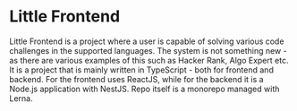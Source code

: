 # Little Frontend
Little Frontend is a project where a user is capable of solving various code challenges in the supported languages. The system is not something new - as there are various examples of this such as Hacker Rank, Algo Expert etc. It is a project that is mainly written in TypeScript - both for frontend and backend. For the frontend uses ReactJS, while for the backend it is a Node.js application with NestJS. Repo itself is a monorepo managed with Lerna.